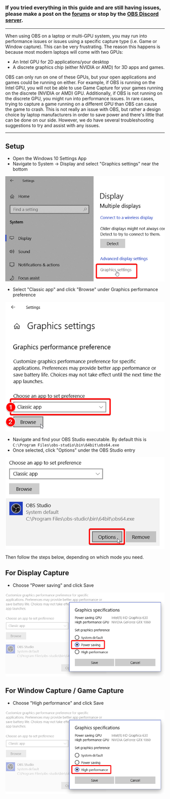 ### If you tried everything in this guide and are still having issues, please make a post on the [forums](https://obsproject.com/forum) or stop by the [OBS Discord server](https://obsproject/discord).

***

When using OBS on a laptop or multi-GPU system, you may run into performance issues or issues using a specific capture type (i.e. Game or Window capture). This can be very frustrating. The reason this happens is because most modern laptops will come with two GPUs:

- An Intel GPU for 2D applications/your desktop
- A discrete graphics chip (either NVIDIA or AMD) for 3D apps and games.

OBS can only run on one of these GPUs, but your open applications and games could be running on either. For example, if OBS is running on the Intel GPU, you will not be able to use Game Capture for your games running on the discrete (NVIDIA or AMD) GPU. Additionally, if OBS is not running on the discrete GPU, you might run into performance issues. In rare cases, trying to capture a game running on a different GPU than OBS can cause the game to crash. This is not really an issue with OBS, but rather a design choice by laptop manufacturers in order to save power and there's little that can be done on our side. However, we do have several troubleshooting suggestions to try and assist with any issues.

***

## Setup

* Open the Windows 10 Settings App
* Navigate to System -> Display and select "Graphics settings" near the bottom

![Graphics settings](images/laptop-troubleshooting/win10/01-graphics-settings.png)

* Select "Classic app" and click "Browse" under Graphics performance preference

![Adding application](images/laptop-troubleshooting/win10/02-add-application.png)

* Navigate and find your OBS Studio executable. By default this is `C:\Program Files\obs-studio\bin\64bit\obs64.exe`
* Once selected, click "Options" under the OBS Studio entry

![GPU preference options](images/laptop-troubleshooting/win10/03-open-options.png)

Then follow the steps below, depending on which mode you need.

## For Display Capture

* Choose "Power saving" and click Save

![Display Capture setting](images/laptop-troubleshooting/win10/04-power-saving.png)

## For Window Capture / Game Capture

* Choose "High performance" and click Save

![Game capture setting](images/laptop-troubleshooting/win10/05-high-perf.png)



